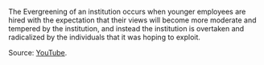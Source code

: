 The Evergreening of an institution occurs when younger employees are hired with the expectation that their views will become more moderate and tempered by the institution, and instead the institution is overtaken and radicalized by the individuals that it was hoping to exploit.

Source: [YouTube](https://youtu.be/1CCde6TAKdw?t=2259).
